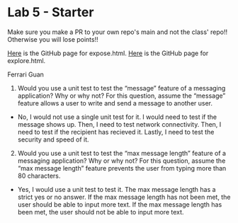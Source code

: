# Lab 5 - Starter
Make sure you make a PR to your own repo's main and not the class' repo!! Otherwise you will lose points!!

[Here](https://b2bomber2.github.io/Lab5_Starter/expose.html) is the GitHub page for expose.html. 
[Here](https://b2bomber2.github.io/Lab5_Starter/explore.html) is the GitHub page for explore.html. 

Ferrari Guan

1. Would you use a unit test to test the “message” feature of a messaging application? Why or why not? For this question, assume the “message” feature allows a user to write and send a message to another user.

- No, I would not use a single unit test for it. I would need to test if the message shows up. Then, I need to test network connectivity. Then, I need to test if the recipient has recieved it. Lastly, I need to test the security and speed of it. 

2. Would you use a unit test to test the “max message length” feature of a messaging application? Why or why not? For this question, assume the “max message length” feature prevents the user from typing more than 80 characters.

- Yes, I would use a unit test to test it. The max message length has a strict yes or no answer. If the max message length has not been met, the user should be able to input more text. If the max message length has been met, the user should not be able to input more text. 